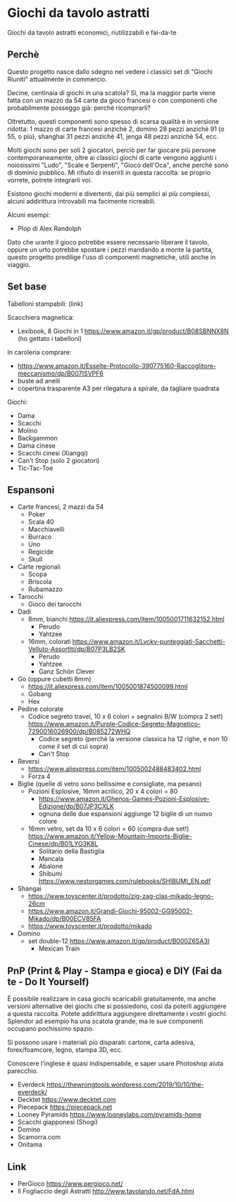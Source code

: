 # Giochi da tavolo astratti
Giochi da tavolo astratti economici, riutilizzabili e fai-da-te

## Perchè
Questo progetto nasce dallo sdegno nel vedere i classici set di "Giochi Riuniti" attualmente in commercio.

Decine, centinaia di giochi in una scatola? Sì, ma la maggior parte viene fatta con un mazzo da 54 carte da gioco francesi o con componenti che probabilmente posseggo già: perchè ricomprarli?

Oltretutto, questi componenti sono spesso di scarsa qualità e in versione ridotta: 1 mazzo di carte francesi anzichè 2, domino 28 pezzi anzichè 91 (o 55, o più), shanghai 31 pezzi anzichè 41, jenga 48 pezzi anzichè 54, ecc.

Molti giochi sono per soli 2 giocatori, perciò per far giocare più persone contemporaneamente, oltre ai classici giochi di carte vengono aggiunti i noiosissimi "Ludo", "Scale e Serpenti", "Gioco dell'Oca", anche perchè sono di dominio pubblico. Mi rifiuto di inserirli in questa raccolta: se proprio vorrete, potrete integrarli voi.

Esistono giochi moderni e divertenti, dai più semplici ai più complessi, alcuni addirittura introvabili ma facimente ricreabili. 

Alcuni esempi: 
  - Plop di Alex Randolph

Dato che urante il gioco potrebbe essere necessario liberare il tavolo, oppure un urto potrebbe spostare i pezzi mandando a monte la partita, questo progetto predilige l'uso di componenti magnetiche, utili anche in viaggio.

## Set base
Tabelloni stampabili:
(link)

Scacchiera magnetica:
- Lexibook, 8 Giochi in 1 https://www.amazon.it/gp/product/B08SBNNX8N (ho gettato i tabelloni)

In caroleria comprare:
- https://www.amazon.it/Esselte-Protocollo-390775160-Raccoglitore-meccanismo/dp/B007ISVPF6
- buste ad anelli
- copertina trasparente A3 per rilegatura a spirale, da tagliare quadrata


Giochi:
- Dama
- Scacchi
- Molino
- Backgammon
- Dama cinese
- Scacchi cinesi (Xiangqi)
- Can't Stop (solo 2 giocatori)
- Tic-Tac-Toe

## Espansoni
- Carte francesi, 2 mazzi da 54
  - Poker
  - Scala 40
  - Macchiavelli
  - Burraco
  - Uno
  - Regicide
  - Skull
- Carte regionali
  - Scopa
  - Briscola
  - Rubamazzo
- Tarocchi
  - Gioco dei tarocchi
- Dadi
  - 8mm, bianchi https://it.aliexpress.com/item/1005001711632152.html
    - Perudo
    - Yahtzee
  - 16mm, colorati https://www.amazon.it/Lvcky-punteggiati-Sacchetti-Velluto-Assortiti/dp/B07P3LB2SK
    - Perudo
    - Yahtzee
    - Ganz Schön Clever
- Go (oppure cubetti 8mm)
  - https://it.aliexpress.com/item/1005001874500099.html
  - Gobang
  - Hex
- Pedine colorate
  - Codice segreto travel, 10 x 6 colori + segnalini B/W (compra 2 set!) https://www.amazon.it/Purple-Codice-Segreto-Magnetico-7290016026900/dp/B085272WHQ
    - Codice segreto (perchè la versione classica ha 12 righe, e non 10 come il set di cui sopra)
    - Can't Stop
- Reversi
  - https://www.aliexpress.com/item/1005002488483402.html
  - Forza 4
- Biglie (quelle di vetro sono bellissime e consigliate, ma pesano)
  - Pozioni Esplosive, 16mm acrilico, 20 x 4 colori = 80
    -  https://www.amazon.it/Ghenos-Games-Pozioni-Esplosive-Edizione/dp/B07JP3CXLK
    -  ognuna delle due espansioni aggiunge 12 biglie di un nuovo colore
  - 16mm vetro, set da 10 x 6 colori = 60 (compra due set!) https://www.amazon.it/Yellow-Mountain-Imports-Biglie-Cinese/dp/B01LYO3K8L
    - Solitario della Bastiglia
    - Mancala
    - Abalone
    - Shibumi https://www.nestorgames.com/rulebooks/SHIBUMI_EN.pdf
- Shangai
  - https://www.toyscenter.it/prodotto/zig-zag-clas-mikado-legno-26cm
  - https://www.amazon.it/Grandi-Giochi-95002-GG95002-Mikado/dp/B00ECV85FA
  - https://www.toyscenter.it/prodotto/mikado
- Domino
  - set double-12 https://www.amazon.it/gp/product/B000Z6SA3I
    - Mexican Train

## PnP (Print & Play - Stampa e gioca) e DIY (Fai da te - Do It Yourself)
È possibile realizzare in casa giochi scaricabili gratuitamente, ma anche versioni alternative dei giochi che si possiedono, così da poterli aggiungere a questa raccolta. Potete addirittura aggiungere direttamente i vostri giochi: Splendor ad esempio ha una scatola grande, ma le sue componenti occupano pochissimo spazio.

Si possono usare i materiali più disparati: cartone, carta adesiva, forex/foamcore, legno, stampa 3D, ecc.

Conoscere l'inglese è quasi indispensabile, e saper usare Photoshop aiuta parecchio.

- Everdeck https://thewrongtools.wordpress.com/2019/10/10/the-everdeck/
- Decktet https://www.decktet.com
- Piecepack https://piecepack.net
- Looney Pyramids https://www.looneylabs.com/pyramids-home
- Scacchi giapponesi (Shogi)
- Domino
- Scamorra.com
- Onitama

## Link
- PerGioco https://www.pergioco.net/
- Il Fogliaccio degli Astratti http://www.tavolando.net/FdA.html

